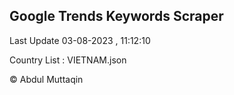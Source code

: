 

## Google Trends Keywords Scraper 
 
Last Update 03-08-2023 , 11:12:10

Country List :
VIETNAM.json



© Abdul Muttaqin 
